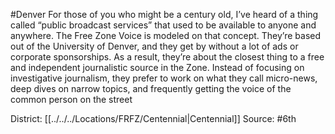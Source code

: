 #Denver 
For those of you who might be a century old, I’ve heard of a thing called “public broadcast services” that used to be available to anyone and anywhere. The Free Zone Voice is modeled on that concept. They’re based out of the University of Denver, and they get by without a lot of ads or corporate sponsorships. As a result, they’re about the closest thing to a free and independent journalistic source in the Zone. Instead of focusing on investigative journalism, they prefer to work on what they call micro-news, deep dives on narrow topics, and frequently getting the voice of the common person on the street

District: [[../../../Locations/FRFZ/Centennial|Centennial]]
Source: #6th